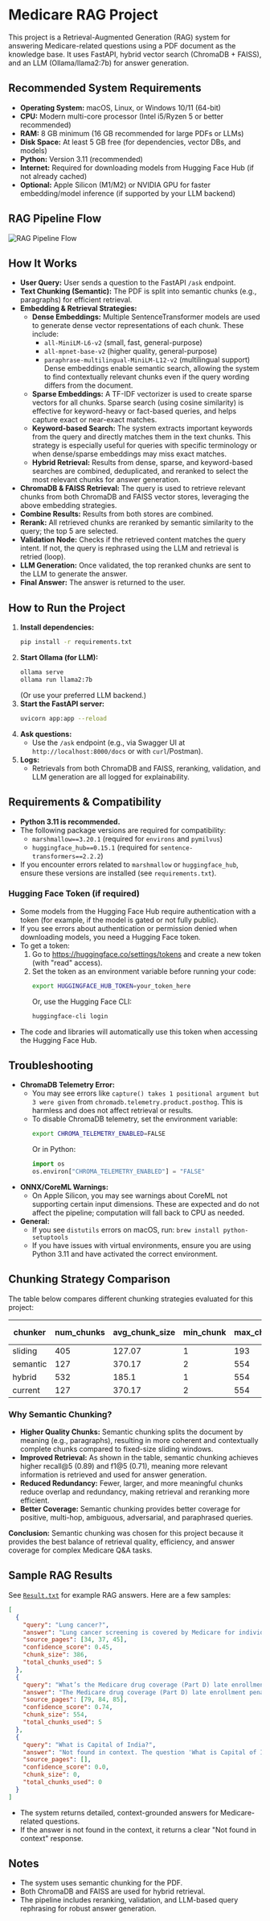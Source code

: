 # Medicare RAG Project

This project is a Retrieval-Augmented Generation (RAG) system for answering Medicare-related questions using a PDF document as the knowledge base. It uses FastAPI, hybrid vector search (ChromaDB + FAISS), and an LLM (Ollama/llama2:7b) for answer generation.

## Recommended System Requirements

- **Operating System:** macOS, Linux, or Windows 10/11 (64-bit)
- **CPU:** Modern multi-core processor (Intel i5/Ryzen 5 or better recommended)
- **RAM:** 8 GB minimum (16 GB recommended for large PDFs or LLMs)
- **Disk Space:** At least 5 GB free (for dependencies, vector DBs, and models)
- **Python:** Version 3.11 (recommended)
- **Internet:** Required for downloading models from Hugging Face Hub (if not already cached)
- **Optional:** Apple Silicon (M1/M2) or NVIDIA GPU for faster embedding/model inference (if supported by your LLM backend)

## RAG Pipeline Flow

![RAG Pipeline Flow](images/rag_pipeline_flow.png)

## How It Works
- **User Query:** User sends a question to the FastAPI `/ask` endpoint.
- **Text Chunking (Semantic):** The PDF is split into semantic chunks (e.g., paragraphs) for efficient retrieval.
- **Embedding & Retrieval Strategies:**
  - **Dense Embeddings:** Multiple SentenceTransformer models are used to generate dense vector representations of each chunk. These include:
    - `all-MiniLM-L6-v2` (small, fast, general-purpose)
    - `all-mpnet-base-v2` (higher quality, general-purpose)
    - `paraphrase-multilingual-MiniLM-L12-v2` (multilingual support)
    Dense embeddings enable semantic search, allowing the system to find contextually relevant chunks even if the query wording differs from the document.
  - **Sparse Embeddings:** A TF-IDF vectorizer is used to create sparse vectors for all chunks. Sparse search (using cosine similarity) is effective for keyword-heavy or fact-based queries, and helps capture exact or near-exact matches.
  - **Keyword-based Search:** The system extracts important keywords from the query and directly matches them in the text chunks. This strategy is especially useful for queries with specific terminology or when dense/sparse embeddings may miss exact matches.
  - **Hybrid Retrieval:** Results from dense, sparse, and keyword-based searches are combined, deduplicated, and reranked to select the most relevant chunks for answer generation.
- **ChromaDB & FAISS Retrieval:** The query is used to retrieve relevant chunks from both ChromaDB and FAISS vector stores, leveraging the above embedding strategies.
- **Combine Results:** Results from both stores are combined.
- **Rerank:** All retrieved chunks are reranked by semantic similarity to the query; the top 5 are selected.
- **Validation Node:** Checks if the retrieved content matches the query intent. If not, the query is rephrased using the LLM and retrieval is retried (loop).
- **LLM Generation:** Once validated, the top reranked chunks are sent to the LLM to generate the answer.
- **Final Answer:** The answer is returned to the user.

## How to Run the Project

1. **Install dependencies:**
   ```bash
   pip install -r requirements.txt
   ```
2. **Start Ollama (for LLM):**
   ```bash
   ollama serve
   ollama run llama2:7b
   ```
   (Or use your preferred LLM backend.)
3. **Start the FastAPI server:**
   ```bash
   uvicorn app:app --reload
   ```
4. **Ask questions:**
   - Use the `/ask` endpoint (e.g., via Swagger UI at `http://localhost:8000/docs` or with `curl`/Postman).
5. **Logs:**
   - Retrievals from both ChromaDB and FAISS, reranking, validation, and LLM generation are all logged for explainability.

## Requirements & Compatibility
- **Python 3.11 is recommended.**
- The following package versions are required for compatibility:
  - `marshmallow==3.20.1` (required for `environs` and `pymilvus`)
  - `huggingface_hub==0.15.1` (required for `sentence-transformers==2.2.2`)
- If you encounter errors related to `marshmallow` or `huggingface_hub`, ensure these versions are installed (see `requirements.txt`).

### Hugging Face Token (if required)
- Some models from the Hugging Face Hub require authentication with a token (for example, if the model is gated or not fully public).
- If you see errors about authentication or permission denied when downloading models, you need a Hugging Face token.
- To get a token:
  1. Go to https://huggingface.co/settings/tokens and create a new token (with "read" access).
  2. Set the token as an environment variable before running your code:
     ```sh
     export HUGGINGFACE_HUB_TOKEN=your_token_here
     ```
     Or, use the Hugging Face CLI:
     ```sh
     huggingface-cli login
     ```
- The code and libraries will automatically use this token when accessing the Hugging Face Hub.

## Troubleshooting
- **ChromaDB Telemetry Error:**
  - You may see errors like `capture() takes 1 positional argument but 3 were given` from `chromadb.telemetry.product.posthog`. This is harmless and does not affect retrieval or results.
  - To disable ChromaDB telemetry, set the environment variable:
    ```sh
    export CHROMA_TELEMETRY_ENABLED=FALSE
    ```
    Or in Python:
    ```python
    import os
    os.environ["CHROMA_TELEMETRY_ENABLED"] = "FALSE"
    ```
- **ONNX/CoreML Warnings:**
  - On Apple Silicon, you may see warnings about CoreML not supporting certain input dimensions. These are expected and do not affect the pipeline; computation will fall back to CPU as needed.
- **General:**
  - If you see `distutils` errors on macOS, run: `brew install python-setuptools`
  - If you have issues with virtual environments, ensure you are using Python 3.11 and have activated the correct environment.

## Chunking Strategy Comparison

The table below compares different chunking strategies evaluated for this project:

| chunker   | num_chunks | avg_chunk_size | min_chunk | max_chunk | std_chunk | redundancy | overlap | unique_pages | recall@1 | recall@3 | recall@5 | recall@10 | precision@5 | f1@5 | coverage_positive | coverage_negative | coverage_multi-hop | coverage_ambiguous | coverage_adversarial | coverage_paraphrased |
|-----------|------------|----------------|-----------|-----------|-----------|------------|---------|--------------|----------|----------|----------|-----------|-------------|------|-------------------|-------------------|--------------------|--------------------|----------------------|----------------------|
| sliding   | 405        | 127.07         | 1         | 193       | 45.94     | 0.0        | 0.475   | 127          | 0.44     | 0.56     | 0.56     | 0.78      | 0.42        | 0.48 | 2/3               | 1/2               | 0/1                | 1/1                | 0/1                  | 1/1                  |
| semantic  | 127        | 370.17         | 2         | 554       | 106.58    | 0.0        | 0.413   | 127          | 0.44     | 0.56     | 0.89     | 0.89      | 0.64        | 0.71 | 3/3               | 1/2               | 1/1                | 1/1                | 1/1                  | 1/1                  |
| hybrid    | 532        | 185.1          | 1         | 554       | 122.71    | 0.008      | 0.979   | 127          | 0.44     | 0.56     | 0.56     | 0.78      | 0.42        | 0.48 | 2/3               | 1/2               | 0/1                | 1/1                | 0/1                  | 1/1                  |
| current   | 127        | 370.17         | 2         | 554       | 106.58    | 0.0        | 0.413   | 127          | 0.44     | 0.56     | 0.89     | 0.89      | 0.64        | 0.71 | 3/3               | 1/2               | 1/1                | 1/1                | 1/1                  | 1/1                  |

### Why Semantic Chunking?

- **Higher Quality Chunks:** Semantic chunking splits the document by meaning (e.g., paragraphs), resulting in more coherent and contextually complete chunks compared to fixed-size sliding windows.
- **Improved Retrieval:** As shown in the table, semantic chunking achieves higher recall@5 (0.89) and f1@5 (0.71), meaning more relevant information is retrieved and used for answer generation.
- **Reduced Redundancy:** Fewer, larger, and more meaningful chunks reduce overlap and redundancy, making retrieval and reranking more efficient.
- **Better Coverage:** Semantic chunking provides better coverage for positive, multi-hop, ambiguous, adversarial, and paraphrased queries.

**Conclusion:**
Semantic chunking was chosen for this project because it provides the best balance of retrieval quality, efficiency, and answer coverage for complex Medicare Q&A tasks.

## Sample RAG Results

See [`Result.txt`](./Result.txt) for example RAG answers. Here are a few samples:

```json
[
  {
    "query": "Lung cancer?",
    "answer": "Lung cancer screening is covered by Medicare for individuals between the ages of 50-77 who have a history of smoking and meet certain criteria. The Part B deductible applies, and you pay nothing for this screening test if your doctor accepts assignment. Before your first lung cancer screening, you'll need to schedule an appointment with a health care provider to discuss the benefits and risks of lung cancer screening to decide if the screening is right for you. Requirements/conditions: * You're between 50-77 years old. * You don't have signs or symptoms of lung cancer (you're asymptomatic). * You've had a history of smoking. * You have a tobacco smoking history of at least 20 'pack years' (an average of one pack—20 cigarettes—per day for 20 years). * You get an order from your doctor.",
    "source_pages": [34, 37, 45],
    "confidence_score": 0.45,
    "chunk_size": 386,
    "total_chunks_used": 5
  },
  {
    "query": "What’s the Medicare drug coverage (Part D) late enrollment penalty?",
    "answer": "The Medicare drug coverage (Part D) late enrollment penalty is calculated by multiplying 1% of the 'national base beneficiary premium' ($36.78 in 2025) by the number of full, uncovered months that you were eligible but didn't have Medicare drug coverage (Part D) and went without other creditable prescription drug coverage. The final amount is rounded to the nearest $0.10 and added to your monthly premium. Requirements or conditions mentioned in the context for calculating the late enrollment penalty include: * How long you didn't have credible prescription drug coverage (Part D) after your Initial Enrollment Period ended * Whether you had other credible prescription drug coverage (Part D) * Your eligibility for Medicare drug coverage (Part D) * The national base beneficiary premium amount ($36.78 in 2025) * The rounding rule to the nearest $0.10 for the final amount.",
    "source_pages": [79, 84, 85],
    "confidence_score": 0.74,
    "chunk_size": 554,
    "total_chunks_used": 5
  },
  {
    "query": "What is Capital of India?",
    "answer": "Not found in context. The question 'What is Capital of India?' does not appear in the provided context.",
    "source_pages": [],
    "confidence_score": 0.0,
    "chunk_size": 0,
    "total_chunks_used": 0
  }
]
```

- The system returns detailed, context-grounded answers for Medicare-related questions.
- If the answer is not found in the context, it returns a clear "Not found in context" response.

## Notes
- The system uses semantic chunking for the PDF.
- Both ChromaDB and FAISS are used for hybrid retrieval.
- The pipeline includes reranking, validation, and LLM-based query rephrasing for robust answer generation. 
